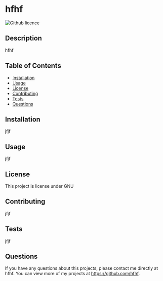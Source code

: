 # hfhf
  ![Github licence](http://img.shields.io/badge/license-GNU-blue.svg)

  
  ## Description 
  hfhf

  ## Table of Contents
  * [Installation](#installation)
  * [Usage](#usage)
  * [License](#license)
  * [Contributing](#contributing)
  * [Tests](#tests)
  * [Questions](#questions)
  
  ## Installation 
  jfjf

  ## Usage 
  jfjf

  ## License 
  This project is license under GNU

  ## Contributing 
  jfjf

  ## Tests
  jfjf

  ## Questions
  If you have any questions about this projects, please contact me directly at hfhf. You can view more of my projects at https://github.com/hfhf.
